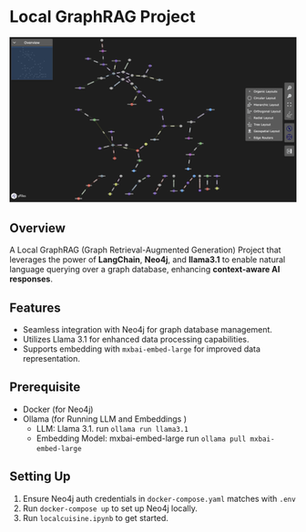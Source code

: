 # Local GraphRAG Project

![alt text](neo4j/nodemapping.png) 

## Overview
A Local GraphRAG (Graph Retrieval-Augmented Generation) Project that leverages the power of **LangChain**, **Neo4j**, and **llama3.1** to enable natural language querying over a graph database, enhancing **context-aware AI responses**.

## Features
- Seamless integration with Neo4j for graph database management.
- Utilizes Llama 3.1 for enhanced data processing capabilities.
- Supports embedding with `mxbai-embed-large` for improved data representation.


## Prerequisite
- Docker (for Neo4j)
- Ollama (for Running LLM and Embeddings )
    - LLM: Llama 3.1. run `ollama run llama3.1`
    - Embedding Model: mxbai-embed-large run `ollama pull mxbai-embed-large`

## Setting Up
1. Ensure Neo4j auth credentials in `docker-compose.yaml` matches with `.env`
2. Run `docker-compose up` to set up Neo4j locally.
3. Run `localcuisine.ipynb` to get started.



